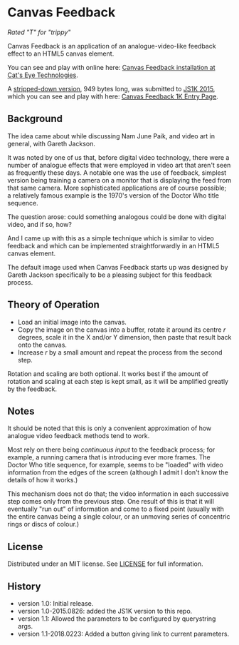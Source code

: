 Canvas Feedback
===============

_Rated "T" for "trippy"_

Canvas Feedback is an application of an analogue-video-like feedback effect
to an HTML5 canvas element.

You can see and play with online here:
[Canvas Feedback installation at Cat's Eye Technologies](http://catseye.tc/installation/Canvas_Feedback).

A [stripped-down version](impl/canvas-feedback-1k/canvas-feedback-1k.js),
949 bytes long, was submitted to [JS1K 2015](http://js1k.com/2015-hypetrain/),
which you can see and play with here:
[Canvas Feedback 1K Entry Page](http://js1k.com/2015-hypetrain/demo/2229).

Background
----------

The idea came about while discussing Nam June Paik, and video art in
general, with Gareth Jackson.

It was noted by one of us that, before digital video technology, there were
a number of analogue effects that were employed in video art that aren't
seen as frequently these days.  A notable one was the use of feedback,
simplest version being training a camera on a monitor that is displaying
the feed from that same camera.  More sophisticated applications are
of course possible; a relatively famous example is the 1970's version of
the Doctor Who title sequence.

The question arose: could something analogous could be done with digital
video, and if so, how?

And I came up with this as a simple technique which is similar to video
feedback and which can be implemented straightforwardly in an HTML5
canvas element.

The default image used when Canvas Feedback starts up was designed by
Gareth Jackson specifically to be a pleasing subject for this feedback process.

Theory of Operation
-------------------

*   Load an initial image into the canvas.
*   Copy the image on the canvas into a buffer, rotate it around
    its centre _r_ degrees, scale it in the X and/or Y dimension, then
    paste that result back onto the canvas.
*   Increase _r_ by a small amount and repeat the process from the second
    step.

Rotation and scaling are both optional.  It works best if the amount of
rotation and scaling at each step is kept small, as it will be amplified
greatly by the feedback.

Notes
-----

It should be noted that this is only a convenient approximation of how
analogue video feedback methods tend to work.

Most rely on there being _continuous input_ to the feedback process; for
example, a running camera that is introducing ever more frames.  The Doctor Who
title sequence, for example, seems to be "loaded" with video information from
the edges of the screen (although I admit I don't know the details of how it
works.)

This mechanism does not do that; the video information in each successive
step comes only from the previous step.  One result of this is that it will
eventually "run out" of information and come to a fixed point (usually with
the entire canvas being a single colour, or an unmoving series of concentric
rings or discs of colour.)

License
-------

Distributed under an MIT license.  See [LICENSE](LICENSE) for full information.

History
-------

* version 1.0: Initial release.
* version 1.0-2015.0826: added the JS1K version to this repo.
* version 1.1: Allowed the parameters to be configured by querystring args.
* version 1.1-2018.0223: Added a button giving link to current parameters.

